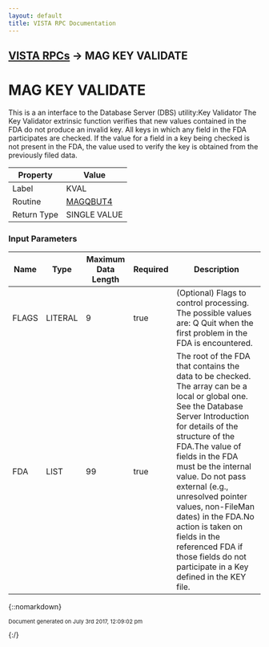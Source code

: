 ```yaml
---
layout: default
title: VISTA RPC Documentation
---
```


## [VISTA RPCs](TableOfContents) &#8594; MAG KEY VALIDATE
# MAG KEY VALIDATE

This is a an interface to the Database Server (DBS) utility:Key Validator The Key Validator extrinsic function verifies that new values contained in the FDA do not produce an invalid key. All keys in which any field in the FDA participates are checked. If the value for a field in a key being checked is not present in the FDA, the value used to verify the key is obtained from the previously filed data.

Property | Value
--- | ---
Label | KVAL
Routine | [MAGQBUT4](http://code.osehra.org/dox/Routine_MAGQBUT4_source.html)
Return Type | SINGLE VALUE


### Input Parameters

Name | Type | Maximum Data Length | Required | Description
--- | --- | --- | --- | ---
FLAGS | LITERAL | 9 | true | (Optional) Flags to control processing. The possible values are: Q  Quit when the first problem in the FDA is encountered.
FDA | LIST | 99 | true | The root of the FDA that contains the data to be checked. The array can be a local or global one. See the Database Server Introduction for details of the structure of the FDA.The value of fields in the FDA must be the internal value. Do not pass external (e.g., unresolved pointer values, non-FileMan dates) in the FDA.No action is taken on fields in the referenced FDA if those fields do not participate in a Key defined in the KEY file.



{::nomarkdown} <br/><p style="font-size: 11px">Document generated on July 3rd 2017, 12:09:02 pm</p>{:/}